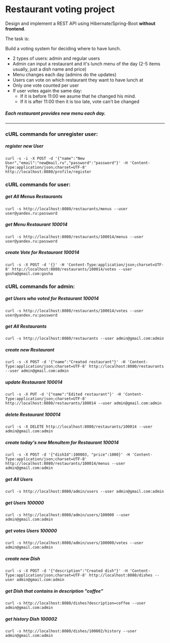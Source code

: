 Restaurant voting project 
===============================
Design and implement a REST API using Hibernate/Spring-Boot **without frontend**.

The task is:

Build a voting system for deciding where to have lunch.

 * 2 types of users: admin and regular users
 * Admin can input a restaurant and it's lunch menu of the day (2-5 items usually, just a dish name and price)
 * Menu changes each day (admins do the updates)
 * Users can vote on which restaurant they want to have lunch at
 * Only one vote counted per user
 * If user votes again the same day:
    - If it is before 11:00 we asume that he changed his mind.
    - If it is after 11:00 then it is too late, vote can't be changed

##### Each restaurant provides new menu each day.

----------
### cURL commands for unregister user:

##### register new User
`curl -s -i -X POST -d '{"name":"New User","email":"new@mail.ru","password":"password"}' -H 'Content-Type:application/json;charset=UTF-8' http://localhost:8080/profile/register`

### cURL commands for user:
 
##### get All Menus Restaurants
`curl -s http://localhost:8080/restaurants/menus --user user@yandex.ru:password`
 
##### get Menu Restaurant 100014
`curl -s http://localhost:8080/restaurants/100014/menus --user user@yandex.ru:password`

##### create Vote for Restaurant 100014
`curl -s -X POST -d '{}' -H 'Content-Type:application/json;charset=UTF-8' http://localhost:8080/restaurants/100014/votes --user gosha@gmail.com:gosha`
 
### cURL commands for admin:

##### get Users who voted for Restaurant 100014
`curl -s http://localhost:8080/restaurants/100014/votes --user user@yandex.ru:password`

##### get All Restaurants
`curl -s http://localhost:8080/restaurants --user admin@gmail.com:admin`
 
##### create new Restaurant
`curl -s -X POST -d '{"name":"Created restaurant"}' -H 'Content-Type:application/json;charset=UTF-8' http://localhost:8080/restaurants --user admin@gmail.com:admin`
 
##### update Restaurant 100014
`curl -s -X PUT -d '{"name":"Edited restaurant"}' -H 'Content-Type:application/json;charset=UTF-8' http://localhost:8080/restaurants/100014 --user admin@gmail.com:admin`
 
##### delete Restaurant 100014
`curl -s -X DELETE http://localhost:8080/restaurants/100014 --user admin@gmail.com:admin`
 
##### create today's new MenuItem for Restaurant 100014
`curl -s -X POST -d '{"dishId":100003, "price":1000}' -H 'Content-Type:application/json;charset=UTF-8' http://localhost:8080/restaurants/100014/menus --user admin@gmail.com:admin`
  
##### get All Users
`curl -s http://localhost:8080/admin/users --user admin@gmail.com:admin`

##### get Users 100000
`curl -s http://localhost:8080/admin/users/100000 --user admin@gmail.com:admin`

##### get votes Users 100000
`curl -s http://localhost:8080/admin/users/100000/votes --user admin@gmail.com:admin`

##### create new Dish
`curl -s -X POST -d '{"description":"Created dish"}' -H 'Content-Type:application/json;charset=UTF-8' http://localhost:8080/dishes --user admin@gmail.com:admin`

##### get Dish that contains in description "coffee"
`curl -s http://localhost:8080/dishes?description=coffee --user admin@gmail.com:admin`

##### get history Dish 100002
`curl -s http://localhost:8080/dishes/100002/history --user admin@gmail.com:admin`

